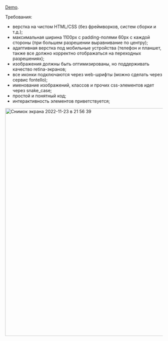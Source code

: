 
 [Demo](https://nkozlovskaya.github.io/FinKit/).

Требования:

- верстка на чистом HTML/CSS (без фреймворков, систем сборки и т.д.);
- максимальная ширина 1100px с padding-полями 60px с каждой стороны (при большем разрешении выравнивание по центру);
- адаптивная верстка под мобильные устройства (телефон и планшет, также все должно корректно отображаться на переходных разрешениях);
- изображения должны быть оптимизированы, но поддерживать качество retina-экранов;
- все иконки подключаются через web-шрифты (можно сделать через сервис fontello);
- именование изображений, классов и прочих css-элементов идет через snake_case;
- простой и понятный код;
- интерактивность элементов приветствуется;


<img width="728" alt="Снимок экрана 2022-11-23 в 21 56 39" src="https://user-images.githubusercontent.com/64790767/203631058-99d69dc5-fa9c-4b29-8386-c7670bd0dc6d.png">
